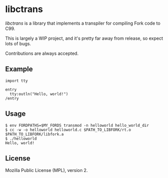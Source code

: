 # libctrans


*libctrans* is a library that implements a transpiler for compiling Fork code to C99.

This is largely a WIP project, and it's pretty far away from release, so expect lots of bugs.

Contributions are always accepted.

## Example

```
import tty

entry
  tty:outln("Hello, world!")
/entry
```

## Usage

```
$ env FORDPATHS=$MY_FORDS transmod -n helloworld hello_world_dir
$ cc -w -o helloworld helloworld.c $PATH_TO_LIBFORK/rt.o $PATH_TO_LIBFORK/libfork.a
$ ./helloworld
Hello, world!
```

## License

Mozilla Public License (MPL), version 2.
